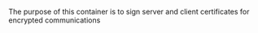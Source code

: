 The purpose of this container is to sign server and client certificates for encrypted communications